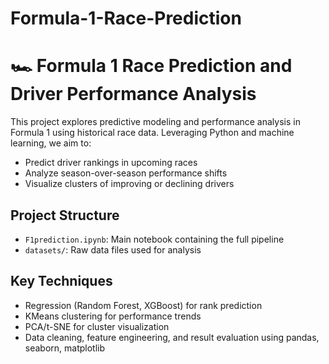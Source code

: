 # Formula-1-Race-Prediction

# 🏎️ Formula 1 Race Prediction and Driver Performance Analysis

This project explores predictive modeling and performance analysis in Formula 1 using historical race data. Leveraging Python and machine learning, we aim to:

- Predict driver rankings in upcoming races
- Analyze season-over-season performance shifts
- Visualize clusters of improving or declining drivers

## Project Structure
- `F1prediction.ipynb`: Main notebook containing the full pipeline
- `datasets/`: Raw data files used for analysis

## Key Techniques
- Regression (Random Forest, XGBoost) for rank prediction
- KMeans clustering for performance trends
- PCA/t-SNE for cluster visualization
- Data cleaning, feature engineering, and result evaluation using pandas, seaborn, matplotlib
